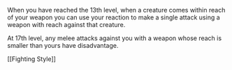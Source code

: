 When you have reached the 13th level, when a creature comes within reach of your weapon you can use your reaction to make a single attack using a weapon with reach against that creature.

At 17th level, any melee attacks against you with a weapon whose reach is smaller than yours have disadvantage.

[[Fighting Style]]